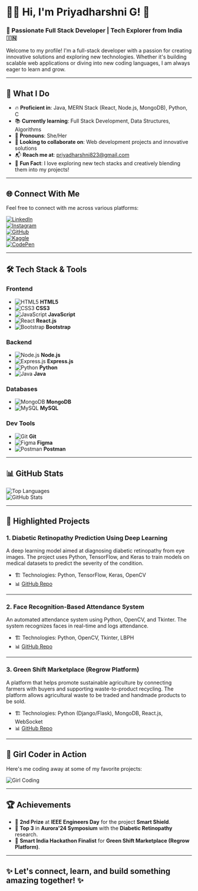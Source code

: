# 👩‍💻 **Hi, I'm Priyadharshni G!** 👋

### 🌟 Passionate Full Stack Developer | Tech Explorer from India 🇮🇳

Welcome to my profile! I'm a full-stack developer with a passion for creating innovative solutions and exploring new technologies. Whether it's building scalable web applications or diving into new coding languages, I am always eager to learn and grow.

---

## 🚀 **What I Do**

- 🔥 **Proficient in**: Java, MERN Stack (React, Node.js, MongoDB), Python, C
- 📚 **Currently learning**: Full Stack Development, Data Structures, Algorithms
- 🌈 **Pronouns**: She/Her
- 🤝 **Looking to collaborate on**: Web development projects and innovative solutions
- 📬 **Reach me at**: [priyadharshni823@gmail.com](mailto:priyadharshni823@gmail.com)
- 🎉 **Fun Fact**: I love exploring new tech stacks and creatively blending them into my projects!

---

## 🌐 **Connect With Me**  
Feel free to connect with me across various platforms:

[![LinkedIn](https://img.shields.io/badge/LinkedIn-%230077B5.svg?&style=for-the-badge&logo=linkedin&logoColor=white)](https://linkedin.com/in/priyadharshnig)  
[![Instagram](https://img.shields.io/badge/Instagram-%23E4405F.svg?&style=for-the-badge&logo=instagram&logoColor=white)](https://instagram.com/_.bookish_bliss._)  
[![GitHub](https://img.shields.io/badge/GitHub-%23121011.svg?&style=for-the-badge&logo=github&logoColor=white)](https://github.com/priyadharshnig)  
[![Kaggle](https://img.shields.io/badge/Kaggle-%23007A5E.svg?&style=for-the-badge&logo=kaggle&logoColor=white)](https://kaggle.com/priyadharshnig23)  
[![CodePen](https://img.shields.io/badge/CodePen-%23131417.svg?&style=for-the-badge&logo=codepen&logoColor=white)](https://codepen.io/priya-dharshnig)

---

## 🛠️ **Tech Stack & Tools**

### **Frontend**
- ![HTML5](https://cdn.jsdelivr.net/npm/simple-icons@v5/icons/html5.svg) **HTML5**  
- ![CSS3](https://cdn.jsdelivr.net/npm/simple-icons@v5/icons/css3.svg) **CSS3**  
- ![JavaScript](https://cdn.jsdelivr.net/npm/simple-icons@v5/icons/javascript.svg) **JavaScript**  
- ![React](https://cdn.jsdelivr.net/npm/simple-icons@v5/icons/react.svg) **React.js**  
- ![Bootstrap](https://cdn.jsdelivr.net/npm/simple-icons@v5/icons/bootstrap.svg) **Bootstrap**

### **Backend**
- ![Node.js](https://cdn.jsdelivr.net/npm/simple-icons@v5/icons/node-dot-js.svg) **Node.js**  
- ![Express.js](https://cdn.jsdelivr.net/npm/simple-icons@v5/icons/express.svg) **Express.js**  
- ![Python](https://cdn.jsdelivr.net/npm/simple-icons@v5/icons/python.svg) **Python**  
- ![Java](https://cdn.jsdelivr.net/npm/simple-icons@v5/icons/java.svg) **Java**

### **Databases**
- ![MongoDB](https://cdn.jsdelivr.net/npm/simple-icons@v5/icons/mongodb.svg) **MongoDB**  
- ![MySQL](https://cdn.jsdelivr.net/npm/simple-icons@v5/icons/mysql.svg) **MySQL**

### **Dev Tools**
- ![Git](https://cdn.jsdelivr.net/npm/simple-icons@v5/icons/git.svg) **Git**  
- ![Figma](https://cdn.jsdelivr.net/npm/simple-icons@v5/icons/figma.svg) **Figma**  
- ![Postman](https://cdn.jsdelivr.net/npm/simple-icons@v5/icons/postman.svg) **Postman**

---

## 📊 **GitHub Stats**

![Top Languages](https://github-readme-stats.vercel.app/api/top-langs?username=priyadharshnig&show_icons=true&locale=en&layout=compact)  
![GitHub Stats](https://github-readme-stats.vercel.app/api?username=priyadharshnig&show_icons=true&locale=en)

---

## 🔧 **Highlighted Projects**

### **1. Diabetic Retinopathy Prediction Using Deep Learning**
A deep learning model aimed at diagnosing diabetic retinopathy from eye images. The project uses Python, TensorFlow, and Keras to train models on medical datasets to predict the severity of the condition.

- 🏗️ Technologies: Python, TensorFlow, Keras, OpenCV
- 📊 [GitHub Repo](https://github.com/priyadharshnig/Diabetic-Retinopathy)

---

### **2. Face Recognition-Based Attendance System**
An automated attendance system using Python, OpenCV, and Tkinter. The system recognizes faces in real-time and logs attendance.

- 🏗️ Technologies: Python, OpenCV, Tkinter, LBPH
- 📊 [GitHub Repo](https://github.com/priyadharshnig/Face-Recognition-Attendance)

---

### **3. Green Shift Marketplace (Regrow Platform)**
A platform that helps promote sustainable agriculture by connecting farmers with buyers and supporting waste-to-product recycling. The platform allows agricultural waste to be traded and handmade products to be sold.

- 🏗️ Technologies: Python (Django/Flask), MongoDB, React.js, WebSocket
- 📊 [GitHub Repo](https://github.com/priyadharshnig/Green-Shift-Marketplace)

---

## 📲 **Girl Coder in Action**

Here's me coding away at some of my favorite projects:

![Girl Coding](https://media.giphy.com/media/tkEaYA3Kd5WtyXtLqu/giphy.gif)

---

## 🏆 **Achievements**

- 🥈 **2nd Prize** at **IEEE Engineers Day** for the project **Smart Shield**.
- 🚀 **Top 3** in **Aurora'24 Symposium** with the **Diabetic Retinopathy** research.
- 🏅 **Smart India Hackathon Finalist** for **Green Shift Marketplace (Regrow Platform)**.

---

## ✨ Let's connect, learn, and build something amazing together! ✨
